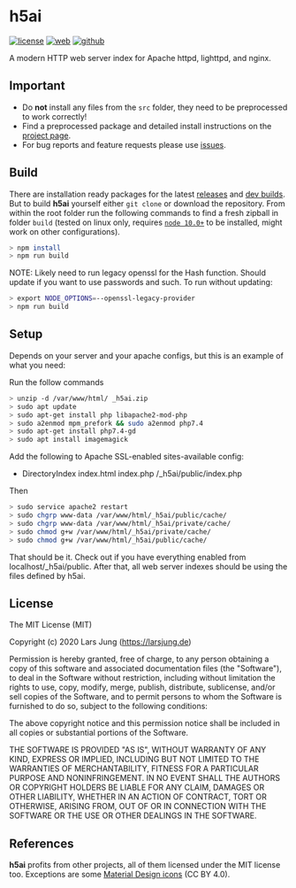 # h5ai

[![license][license-img]][github] [![web][web-img]][web] [![github][github-img]][github]

A modern HTTP web server index for Apache httpd, lighttpd, and nginx.


## Important

* Do **not** install any files from the `src` folder, they need to be
  preprocessed to work correctly!
* Find a preprocessed package and detailed install instructions on the
  [project page][web].
* For bug reports and feature requests please use [issues][github-issues].


## Build

There are installation ready packages for the latest [releases][release] and
[dev builds][develop]. But to build **h5ai** yourself either `git clone` or
download the repository. From within the root folder run the following
commands to find a fresh zipball in folder `build` (tested on linux only,
requires [`node 10.0+`][node] to be installed, might work on other
configurations).

~~~sh
> npm install
> npm run build
~~~

NOTE: Likely need to run legacy openssl for the Hash function. Should update if you want to use passwords and such. To run without updating:
~~~sh
> export NODE_OPTIONS=--openssl-legacy-provider
> npm run build
~~~

## Setup

Depends on your server and your apache configs, but this is an example of what you need:

Run the follow commands
~~~sh
> unzip -d /var/www/html/ _h5ai.zip
> sudo apt update
> sudo apt-get install php libapache2-mod-php
> sudo a2enmod mpm_prefork && sudo a2enmod php7.4
> sudo apt-get install php7.4-gd
> sudo apt install imagemagick
~~~

Add the following to Apache SSL-enabled sites-available config:
- DirectoryIndex index.html index.php /_h5ai/public/index.php 

Then
~~~sh
> sudo service apache2 restart
> sudo chgrp www-data /var/www/html/_h5ai/public/cache/
> sudo chgrp www-data /var/www/html/_h5ai/private/cache/
> sudo chmod g+w /var/www/html/_h5ai/private/cache/
> sudo chmod g+w /var/www/html/_h5ai/public/cache/
~~~

That should be it. Check out if you have everything enabled from localhost/_h5ai/public. After that, all web server indexes should be using the files defined by h5ai.

## License

The MIT License (MIT)

Copyright (c) 2020 Lars Jung (https://larsjung.de)

Permission is hereby granted, free of charge, to any person obtaining a copy
of this software and associated documentation files (the "Software"), to deal
in the Software without restriction, including without limitation the rights
to use, copy, modify, merge, publish, distribute, sublicense, and/or sell
copies of the Software, and to permit persons to whom the Software is
furnished to do so, subject to the following conditions:

The above copyright notice and this permission notice shall be included in
all copies or substantial portions of the Software.

THE SOFTWARE IS PROVIDED "AS IS", WITHOUT WARRANTY OF ANY KIND, EXPRESS OR
IMPLIED, INCLUDING BUT NOT LIMITED TO THE WARRANTIES OF MERCHANTABILITY,
FITNESS FOR A PARTICULAR PURPOSE AND NONINFRINGEMENT. IN NO EVENT SHALL THE
AUTHORS OR COPYRIGHT HOLDERS BE LIABLE FOR ANY CLAIM, DAMAGES OR OTHER
LIABILITY, WHETHER IN AN ACTION OF CONTRACT, TORT OR OTHERWISE, ARISING FROM,
OUT OF OR IN CONNECTION WITH THE SOFTWARE OR THE USE OR OTHER DEALINGS IN
THE SOFTWARE.


## References

**h5ai** profits from other projects, all of them licensed under the MIT license
too. Exceptions are some [Material Design icons][material-design-icons] (CC BY 4.0).


[web]: https://larsjung.de/h5ai/
[github]: https://github.com/lrsjng/h5ai
[github-issues]: https://github.com/lrsjng/h5ai/issues
[release]: https://release.larsjung.de/h5ai/
[develop]: https://release.larsjung.de/h5ai/develop/
[node]: https://nodejs.org
[material-design-icons]: https://github.com/google/material-design-icons

[license-img]: https://img.shields.io/badge/license-MIT-a0a060.svg?style=flat-square
[web-img]: https://img.shields.io/badge/web-larsjung.de/h5ai-a0a060.svg?style=flat-square
[github-img]: https://img.shields.io/badge/github-lrsjng/h5ai-a0a060.svg?style=flat-square
